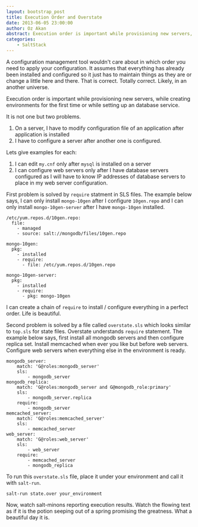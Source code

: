 ```yaml
---
layout: bootstrap_post
title: Execution Order and Overstate
date: 2013-06-05 23:00:00
author: Oz Akan
abstract: Execution order is important while provisioning new servers, while creating environments for the first time or while setting up an database service.
categories:
    - SaltStack
---
```


A configuration management tool wouldn't care about in which order you need to apply your configuration. It assumes that everything has already been installed and configured so it just has to maintain things as they are or change a little here and there. That is correct. Totally correct. Likely, in an another universe.

Execution order is important while provisioning new servers, while creating environments for the first time or while setting up an database service.

It is not one but two problems.

1. On a server, I have to modify configuration file of an application after application is installed
2. I have to configure a server after another one is configured.

Lets give examples for each:

1. I can edit ```my.cnf``` only after ```mysql``` is installed on a server
2. I can configure web servers only after I have database servers configured as I will have to know IP addresses of database servers to place in my web server configuration.

First problem is solved by ```require``` statment in SLS files. The example below says, I can only install ```mongo-10gen``` after I configure ```10gen.repo``` and I can only install ```mongo-10gen-server``` after I have ```mongo-10gen``` installed.

    /etc/yum.repos.d/10gen.repo:
      file:
        - managed
        - source: salt://mongodb/files/10gen.repo
    
    mongo-10gen:
      pkg:
        - installed
        - require:
          - file: /etc/yum.repos.d/10gen.repo
          
    mongo-10gen-server:
      pkg:
        - installed
        - require:
          - pkg: mongo-10gen

I can create a chain of ```require``` to install / configure everything in a perfect order. Life is beautiful.

Second problem is solved by a file called ```overstate.sls``` which looks similar to ```top.sls``` for state files. Overstate understands ```require``` statement. The example below says, first install all mongodb servers and then configure replica set. Install memcached when ever you like but before web servers. Configure web servers when everything else in the environment is ready.

    mongodb_server:
        match: 'G@roles:mongodb_server'
        sls:
            - mongodb_server
    mongodb_replica:
        match: 'G@roles:mongodb_server and G@mongodb_role:primary'
        sls:
            - mongodb_server.replica
        require:
            - mongodb_server
    memcached_server:
        match: 'G@roles:memcached_server'
        sls:
            - memcached_server
    web_server:
        match: 'G@roles:web_server'
        sls:
            - web_server
        require:
            - memcached_server
            - mongodb_replica

To run this ```overstate.sls``` file, place it under your environment and call it with ```salt-run```.

    salt-run state.over your_environment

Now, watch salt-minons reporting execution results. Watch the flowing text as if it is the potion seeping out of a spring promising the greatness. What a beautiful day it is.
